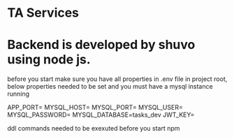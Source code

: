 # TA Services
# Backend is developed by shuvo using node js.

before you start make sure you have all properties in .env file in project root, below properties needed to be set 
and you must have a mysql instance running 

APP_PORT=
MYSQL_HOST=
MYSQL_PORT=
MYSQL_USER=
MYSQL_PASSWORD=
MYSQL_DATABASE=tasks_dev
JWT_KEY=

ddl commands needed to be exexuted before you start npm
